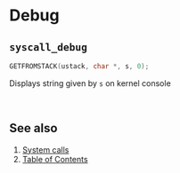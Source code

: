 # Debug

## `syscall_debug`

````C
GETFROMSTACK(ustack, char *, s, 0);
````

Displays string given by `s` on kernel console

<br>

## See also

1. [System calls](README.md)
2. [Table of Contents](../../README.md)
